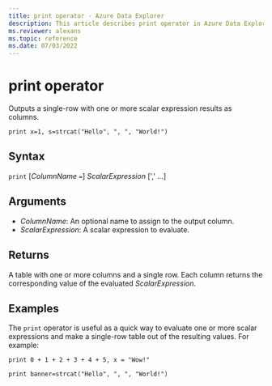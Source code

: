 ```yaml
---
title: print operator - Azure Data Explorer
description: This article describes print operator in Azure Data Explorer.
ms.reviewer: alexans
ms.topic: reference
ms.date: 07/03/2022
---
```

# print operator

Outputs a single-row with one or more scalar expression results as columns.

<!-- csl: https://help.kusto.windows.net/Samples -->
```kusto
print x=1, s=strcat("Hello", ", ", "World!")
```

## Syntax

`print` [*ColumnName* `=`] *ScalarExpression* [',' ...]

## Arguments

* *ColumnName*: An optional name to assign to the output column.
* *ScalarExpression*: A scalar expression to evaluate.

## Returns

A table with one or more columns and a single row. Each column returns the corresponding value of the evaluated *ScalarExpression*.

## Examples

The `print` operator is useful as a quick way to evaluate one or more
scalar expressions and make a single-row table out of the resulting values.
For example:

<!-- csl: https://help.kusto.windows.net/Samples -->
```kusto
print 0 + 1 + 2 + 3 + 4 + 5, x = "Wow!"
```
<!-- csl: https://help.kusto.windows.net/Samples -->
```kusto
print banner=strcat("Hello", ", ", "World!")
```
